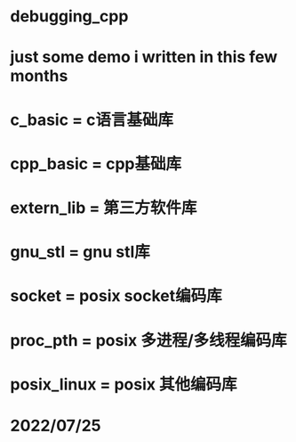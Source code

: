# debugging_cpp
# just some demo i written in this few months
#   c_basic      = c语言基础库
#   cpp_basic    = cpp基础库
#   extern_lib   = 第三方软件库
#   gnu_stl      = gnu stl库
#   socket       = posix socket编码库
#   proc_pth     = posix 多进程/多线程编码库
#   posix_linux  = posix 其他编码库
# 2022/07/25
